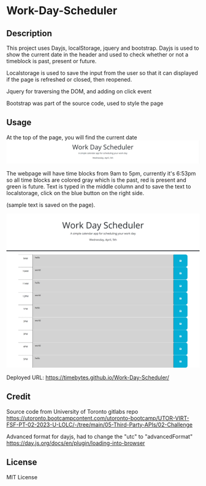 # Work-Day-Scheduler

## Description

This project uses Dayjs, localStorage, jquery and bootstrap.
Dayjs is used to show the current date in the header and used to check whether or not a timeblock is past, present or future.

Localstorage is used to save the input from the user so that it can displayed if the page is refreshed or closed, then reopened.

Jquery for traversing the DOM, and adding on click event

Bootstrap was part of the source code, used to style the page

## Usage

At the top of the page, you will find the current date
![screenshot of header](./assets/images/screenshot-header.png)

The webpage will have time blocks from 9am to 5pm, currently it's 6:53pm so all time blocks are colored gray which is the past, red is present and green is future. Text is typed in the middle column and to save the text to localstorage, click on the blue button on the right side.

(sample text is saved on the page).

![screenshot of header](./assets/images/screenshot-webpage.png)

Deployed URL: https://timebytes.github.io/Work-Day-Scheduler/

## Credit

Source code from University of Toronto gitlabs repo
https://utoronto.bootcampcontent.com/utoronto-bootcamp/UTOR-VIRT-FSF-PT-02-2023-U-LOLC/-/tree/main/05-Third-Party-APIs/02-Challenge

Advanced format for dayjs, had to change the "utc" to "advancedFormat"
https://day.js.org/docs/en/plugin/loading-into-browser

## License

MIT License

